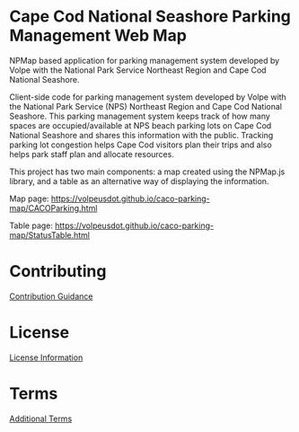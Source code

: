 # Cape Cod National Seashore Parking Management Web Map
NPMap based application for parking management system developed by Volpe with the National Park Service Northeast Region and Cape Cod National Seashore.

Client-side code for parking management system developed by Volpe with the National Park Service (NPS) Northeast Region and Cape Cod National Seashore. This parking management system keeps track of how many spaces are occupied/available at NPS beach parking lots on Cape Cod National Seashore and shares this information with the public. Tracking parking lot congestion helps Cape Cod visitors plan their trips and also helps park staff plan and allocate resources.

This project has two main components: a map created using the NPMap.js library, and a table as an alternative way of displaying the information.

Map page: https://volpeusdot.github.io/caco-parking-map/CACOParking.html

Table page: https://volpeusdot.github.io/caco-parking-map/StatusTable.html

# Contributing
[Contribution Guidance](./CONTRIBUTING.md)

# License
[License Information](./LICENSE)

# Terms
[Additional Terms](./TERMS.md)
